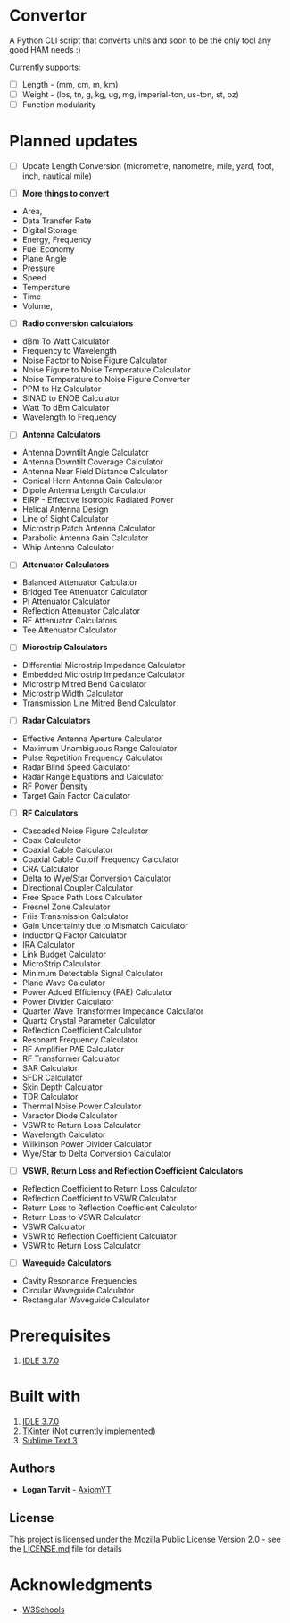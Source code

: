 # Convertor
A Python CLI script that converts units and soon to be the only tool any good HAM needs :)

Currently supports:

- [ ] Length - (mm, cm, m, km)
- [ ] Weight - (lbs, tn, g, kg, ug, mg, imperial-ton, us-ton, st, oz)
- [ ] Function modularity
# Planned updates

- [ ] Update Length Conversion (micrometre, nanometre, mile, yard, foot, inch, nautical mile)

- [ ] **More things to convert**
* Area,
* Data Transfer Rate
* Digital Storage
* Energy, Frequency
* Fuel Economy
* Plane Angle
* Pressure
* Speed
* Temperature
* Time
* Volume,

- [ ] **Radio conversion calculators**
* dBm To Watt Calculator
* Frequency to Wavelength
* Noise Factor to Noise Figure Calculator
* Noise Figure to Noise Temperature Calculator
* Noise Temperature to Noise Figure Converter
* PPM to Hz Calculator
* SINAD to ENOB Calculator
* Watt To dBm Calculator
* Wavelength to Frequency

- [ ] **Antenna Calculators**
* Antenna Downtilt Angle Calculator
* Antenna Downtilt Coverage Calculator
* Antenna Near Field Distance Calculator
* Conical Horn Antenna Gain Calculator
* Dipole Antenna Length Calculator
* EIRP - Effective Isotropic Radiated Power
* Helical Antenna Design
* Line of Sight Calculator
* Microstrip Patch Antenna Calculator
* Parabolic Antenna Gain Calculator
* Whip Antenna Calculator

- [ ] **Attenuator Calculators**
* Balanced Attenuator Calculator
* Bridged Tee Attenuator Calculator
* Pi Attenuator Calculator
* Reflection Attenuator Calculator
* RF Attenuator Calculators
* Tee Attenuator Calculator

- [ ] **Microstrip Calculators**
* Differential Microstrip Impedance Calculator
* Embedded Microstrip Impedance Calculator
* Microstrip Mitred Bend Calculator
* Microstrip Width Calculator
* Transmission Line Mitred Bend Calculator

- [ ] **Radar Calculators**
* Effective Antenna Aperture Calculator
* Maximum Unambiguous Range Calculator
* Pulse Repetition Frequency Calculator
* Radar Blind Speed Calculator
* Radar Range Equations and Calculator
* RF Power Density
* Target Gain Factor Calculator

- [ ] **RF Calculators**
* Cascaded Noise Figure Calculator
* Coax Calculator
* Coaxial Cable Calculator
* Coaxial Cable Cutoff Frequency Calculator
* CRA Calculator
* Delta to Wye/Star Conversion Calculator
* Directional Coupler Calculator
* Free Space Path Loss Calculator
* Fresnel Zone Calculator
* Friis Transmission Calculator
* Gain Uncertainty due to Mismatch Calculator
* Inductor Q Factor Calculator
* IRA Calculator
* Link Budget Calculator
* MicroStrip Calculator
* Minimum Detectable Signal Calculator
* Plane Wave Calculator
* Power Added Efficiency (PAE) Calculator
* Power Divider Calculator
* Quarter Wave Transformer Impedance Calculator
* Quartz Crystal Parameter Calculator
* Reflection Coefficient Calculator
* Resonant Frequency Calculator
* RF Amplifier PAE Calculator
* RF Transformer Calculator
* SAR Calculator
* SFDR Calculator
* Skin Depth Calculator
* TDR Calculator
* Thermal Noise Power Calculator
* Varactor Diode Calculator
* VSWR to Return Loss Calculator
* Wavelength Calculator
* Wilkinson Power Divider Calculator
* Wye/Star to Delta Conversion Calculator

- [ ] **VSWR, Return Loss and Reflection Coefficient Calculators**
* Reflection Coefficient to Return Loss Calculator
* Reflection Coefficient to VSWR Calculator
* Return Loss to Reflection Coefficient Calculator
* Return Loss to VSWR Calculator
* VSWR Calculator
* VSWR to Reflection Coefficient Calculator
* VSWR to Return Loss Calculator

- [ ] **Waveguide Calculators**
* Cavity Resonance Frequencies
* Circular Waveguide Calculator
* Rectangular Waveguide Calculator

# Prerequisites

1) [IDLE 3.7.0](https://www.python.org/downloads/release/python-370/)

# Built with

1) [IDLE 3.7.0](https://www.python.org/downloads/release/python-370/)
2) [TKinter](https://wiki.python.org/moin/TkInter) (Not currently implemented)
3) [Sublime Text 3](https://www.sublimetext.com/3)

## Authors

* **Logan Tarvit** - [AxiomYT](https://github.com/AxiomYT)

## License

This project is licensed under the Mozilla Public License Version 2.0 - see the [LICENSE.md](LICENSE.md) file for details

# Acknowledgments

* [W3Schools](https://www.w3schools.com/python/)
